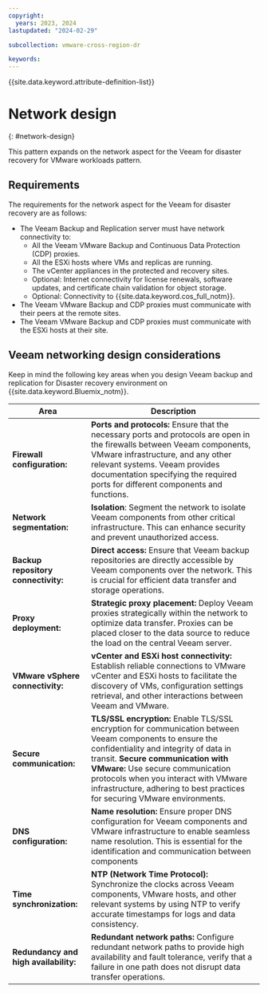 ```yaml
---
copyright:
  years: 2023, 2024
lastupdated: "2024-02-29"

subcollection: vmware-cross-region-dr

keywords:
---
```

{{site.data.keyword.attribute-definition-list}}

# Network design

{: #network-design}

This pattern expands on the network aspect for the Veeam for disaster recovery for VMware workloads pattern.

## Requirements

The requirements for the network aspect for the Veeam for disaster recovery are as follows:

- The Veeam Backup and Replication server must have network connectivity to:
  - All the Veeam VMware Backup and Continuous Data Protection (CDP) proxies.
  - All the ESXi hosts where VMs and replicas are running.
  - The vCenter appliances in the protected and recovery sites.
  - Optional: Internet connectivity for license renewals, software updates, and certificate chain validation for object storage.
  - Optional: Connectivity to {{site.data.keyword.cos_full_notm}}.
- The Veeam VMware Backup and CDP proxies must communicate with their peers at the remote sites.
- The Veeam VMware Backup and CDP proxies must communicate with the ESXi hosts at their site.

## Veeam networking design considerations

Keep in mind the following key areas when you design Veeam backup and replication for Disaster recovery environment on {{site.data.keyword.Bluemix_notm}}.

| **Area**                              | **Description**                                                                                                                                                                                                                                                                                                                                       |
| ------------------------------------------- | ----------------------------------------------------------------------------------------------------------------------------------------------------------------------------------------------------------------------------------------------------------------------------------------------------------------------------------------------------------- |
| **Firewall configuration:**           | **Ports and protocols:** Ensure that the necessary ports and protocols are open in the firewalls between Veeam components, VMware infrastructure, and any other relevant systems. Veeam provides documentation specifying the required ports for different components and functions.                                                            |
| **Network segmentation:**             | **Isolation**: Segment the network to isolate Veeam components from other critical infrastructure. This can enhance security and prevent unauthorized access.                                                                                                                                                                                         |
| **Backup repository connectivity:**   | **Direct access:** Ensure that Veeam backup repositories are directly accessible by Veeam components over the network. This is crucial for efficient data transfer and storage operations.                                                                                                                                                            |
| **Proxy deployment:**                 | **Strategic proxy placement:** Deploy Veeam proxies strategically within the network to optimize data transfer. Proxies can be placed closer to the data source to reduce the load on the central Veeam server.                                                                                                                                       |
| **VMware vSphere connectivity:**      | **vCenter and ESXi host connectivity:** Establish reliable connections to VMware vCenter and ESXi hosts to facilitate the discovery of VMs, configuration settings retrieval, and other interactions between Veeam and VMware.                                                                                                                        |
| **Secure communication:**             | **TLS/SSL encryption:** Enable TLS/SSL encryption for communication between Veeam components to ensure the confidentiality and integrity of data in transit. **Secure communication with VMware:** Use secure communication protocols when you interact with VMware infrastructure, adhering to best practices for securing VMware environments. |
| **DNS configuration:**                | **Name resolution:** Ensure proper DNS configuration for Veeam components and VMware infrastructure to enable seamless name resolution. This is essential for the identification and communication between components                                                                                                                                 |
| **Time synchronization:**             | **NTP (Network Time Protocol):** Synchronize the clocks across Veeam components, VMware hosts, and other relevant systems by using NTP to verify accurate timestamps for logs and data consistency.                                                                                                                                                      |
| **Redundancy and high availability:** | **Redundant network paths:** Configure redundant network paths to provide high availability and fault tolerance, verify that a failure in one path does not disrupt data transfer operations.                                                                                                                                                       |
